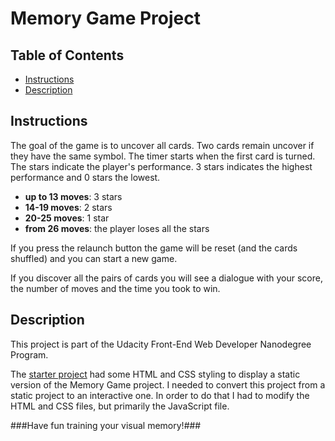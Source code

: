 # Memory Game Project

## Table of Contents

* [Instructions](#instructions)
* [Description](#description)

## Instructions

The goal of the game is to uncover all cards. Two cards remain uncover if they have the same symbol. 
The timer starts when the first card is turned. 
The stars indicate the player's performance. 3 stars indicates the highest performance and 0 stars the lowest.

- **up to 13 moves**: 3 stars
- **14-19 moves**: 2 stars
- **20-25 moves**: 1 star
- **from 26 moves**: the player loses all the stars

If you press the relaunch button the game will be reset (and the cards shuffled) and you can start a new game.

If you discover all the pairs of cards you will see a dialogue with your score, the number of moves and the time you took to win.

## Description

This project is part of the Udacity Front-End Web Developer Nanodegree Program.

The [starter project](https://github.com/udacity/fend-project-memory-game) had some HTML and CSS styling to display a static version of the Memory Game project. 
I needed to convert this project from a static project to an interactive one. In order to do that I had to modify the HTML and CSS files, but primarily the JavaScript file.

###Have fun training your visual memory!###


